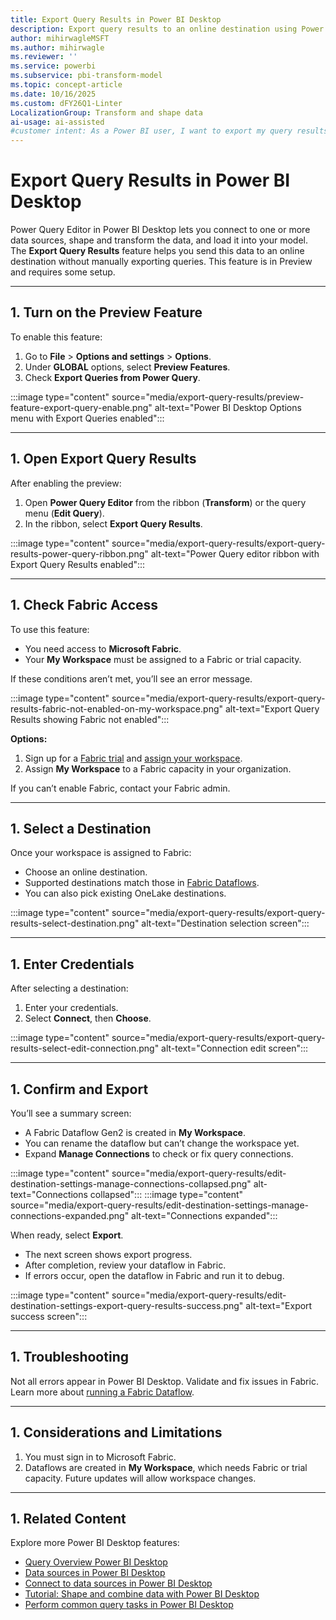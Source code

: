 ```yaml
---
title: Export Query Results in Power BI Desktop
description: Export query results to an online destination using Power BI Desktop
author: mihirwagleMSFT
ms.author: mihirwagle
ms.reviewer: ''
ms.service: powerbi
ms.subservice: pbi-transform-model
ms.topic: concept-article
ms.date: 10/16/2025
ms.custom: dFY26Q1-Linter
LocalizationGroup: Transform and shape data
ai-usage: ai-assisted
#customer intent: As a Power BI user, I want to export my query results to a destination of my choice.
---
```


# Export Query Results in Power BI Desktop

Power Query Editor in Power BI Desktop lets you connect to one or more data sources, shape and transform the data, and load it into your model. The **Export Query Results** feature helps you send this data to an online destination without manually exporting queries. This feature is in Preview and requires some setup.

---

## 1. Turn on the Preview Feature

To enable this feature:

1. Go to **File** > **Options and settings** > **Options**.
1. Under **GLOBAL** options, select **Preview Features**.
1. Check **Export Queries from Power Query**.

:::image type="content" source="media/export-query-results/preview-feature-export-query-enable.png" alt-text="Power BI Desktop Options menu with Export Queries enabled":::

---

## 1. Open Export Query Results

After enabling the preview:

1. Open **Power Query Editor** from the ribbon (**Transform**) or the query menu (**Edit Query**).
1. In the ribbon, select **Export Query Results**.

:::image type="content" source="media/export-query-results/export-query-results-power-query-ribbon.png" alt-text="Power Query editor ribbon with Export Query Results enabled":::

---

## 1. Check Fabric Access

To use this feature:

- You need access to **Microsoft Fabric**.
- Your **My Workspace** must be assigned to a Fabric or trial capacity.

If these conditions aren’t met, you’ll see an error message.

:::image type="content" source="media/export-query-results/export-query-results-fabric-not-enabled-on-my-workspace.png" alt-text="Export Query Results showing Fabric not enabled":::

**Options:**

1. Sign up for a [Fabric trial](/fabric/fundamentals/fabric-trial.md) and [assign your workspace](/fabric/fundamentals/fabric-trial#share-by-assigning-workspaces).
1. Assign **My Workspace** to a Fabric capacity in your organization.

If you can’t enable Fabric, contact your Fabric admin.

---

## 1. Select a Destination

Once your workspace is assigned to Fabric:

- Choose an online destination.
- Supported destinations match those in [Fabric Dataflows](/fabric/data-factory/dataflow-gen2-data-destinations-and-managed-settings.md).
- You can also pick existing OneLake destinations.

:::image type="content" source="media/export-query-results/export-query-results-select-destination.png" alt-text="Destination selection screen":::

---

## 1. Enter Credentials

After selecting a destination:

1. Enter your credentials.
1. Select **Connect**, then **Choose**.

:::image type="content" source="media/export-query-results/export-query-results-select-edit-connection.png" alt-text="Connection edit screen":::

---

## 1. Confirm and Export

You’ll see a summary screen:

- A Fabric Dataflow Gen2 is created in **My Workspace**.
- You can rename the dataflow but can’t change the workspace yet.
- Expand **Manage Connections** to check or fix query connections.

:::image type="content" source="media/export-query-results/edit-destination-settings-manage-connections-collapsed.png" alt-text="Connections collapsed":::
:::image type="content" source="media/export-query-results/edit-destination-settings-manage-connections-expanded.png" alt-text="Connections expanded":::

When ready, select **Export**.

- The next screen shows export progress.
- After completion, review your dataflow in Fabric.
- If errors occur, open the dataflow in Fabric and run it to debug.

:::image type="content" source="media/export-query-results/edit-destination-settings-export-query-results-success.png" alt-text="Export success screen":::

---

## 1. Troubleshooting

Not all errors appear in Power BI Desktop. Validate and fix issues in Fabric. Learn more about [running a Fabric Dataflow](fabric/data-factory/dataflows-gen2-overview.md).

---

## 1. Considerations and Limitations

1. You must sign in to Microsoft Fabric.
1. Dataflows are created in **My Workspace**, which needs Fabric or trial capacity. Future updates will allow workspace changes.

---

## 1. Related Content

Explore more Power BI Desktop features:

- [Query Overview Power BI Desktop](desktop-query-overview.md)
- [Data sources in Power BI Desktop](../connect-data/desktop-data-sources.md)
- [Connect to data sources in Power BI Desktop](../connect-data/desktop-connect-to-data.md)
- [Tutorial: Shape and combine data with Power BI Desktop](../connect-data/desktop-shape-and-combine-data.md)
- [Perform common query tasks in Power BI Desktop](desktop-common-query-tasks.md)
